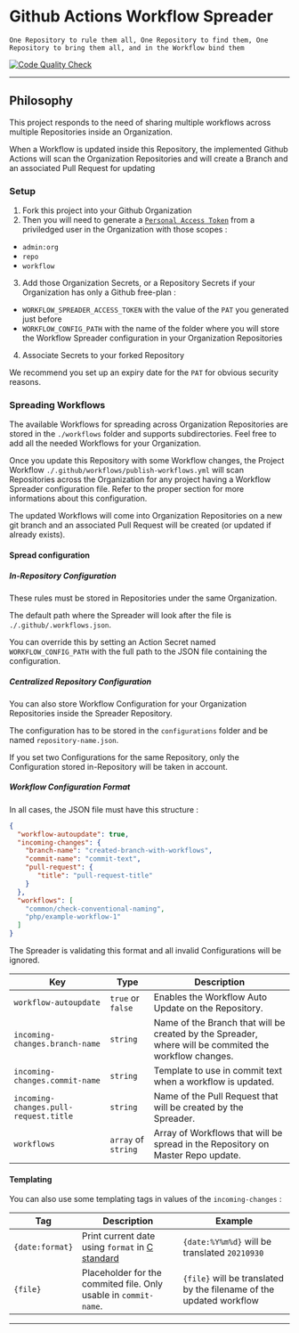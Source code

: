# Github Actions Workflow Spreader
`One Repository to rule them all, One Repository to find them, One Repository to bring them all, and in the Workflow bind them`

[![Code Quality Check](https://github.com/DevOpsActions/workflow-spreader/actions/workflows/code-quality.yml/badge.svg)](https://github.com/DevOpsActions/workflow-spreader/actions/workflows/code-quality.yml)


---

## Philosophy

This project responds to the need of sharing multiple workflows across multiple Repositories inside an Organization.

When a Workflow is updated inside this Repository, the implemented Github Actions will scan the Organization Repositories and will create a Branch and an associated Pull Request for updating 

### Setup

1. Fork this project into your Github Organization
2. Then you will need to generate a [`Personal Access Token`](https://github.com/settings/tokens) from a priviledged user in the Organization with those scopes : 
  - `admin:org`
  - `repo`
  - `workflow`
3. Add those Organization Secrets, or a Repository Secrets if your Organization has only a Github free-plan :
  - `WORKFLOW_SPREADER_ACCESS_TOKEN` with the value of the `PAT` you generated just before
  - `WORKFLOW_CONFIG_PATH` with the name of the folder where you will store the Workflow Spreader configuration in your Organization Repositories
4. Associate Secrets to your forked Repository

We recommend you set up an expiry date for the `PAT` for obvious security reasons.

### Spreading Workflows

The available Workflows for spreading across Organization Repositories are stored in the `./workflows` folder and supports subdirectories. Feel free to add all the needed Workflows for your Organization.

Once you update this Repository with some Workflow changes, the Project Workflow `./.github/workflows/publish-workflows.yml` will scan Repositories across the Organization for any project having a Workflow Spreader configuration file. Refer to the proper section for more informations about this configuration.

The updated Workflows will come into Organization Repositories on a new git branch and an associated Pull Request will be created (or updated if already exists).

#### Spread configuration

##### In-Repository Configuration

These rules must be stored in Repositories under the same Organization.

The default path where the Spreader will look after the file is  `./.github/.workflows.json`.

You can override this by setting an Action Secret named `WORKFLOW_CONFIG_PATH` with the full path to the JSON file containing the configuration.

##### Centralized Repository Configuration

You can also store Workflow Configuration for your Organization Repositories inside the Spreader Repository.

The configuration has to be stored in the `configurations` folder and be named `repository-name.json`.

If you set two Configurations for the same Repository, only the Configuration stored in-Repository will be taken in account.

##### Workflow Configuration Format

In all cases, the JSON file must have this structure :

```json
{
  "workflow-autoupdate": true,
  "incoming-changes": {
    "branch-name": "created-branch-with-workflows",
    "commit-name": "commit-text",
    "pull-request": {
       "title": "pull-request-title"
    }
  },
  "workflows": [
    "common/check-conventional-naming",
    "php/example-workflow-1"
  ]
}
```

The Spreader is validating this format and all invalid Configurations will be ignored.

| Key                                   | Type                | Description |
| ------------------------------------- | ------------------- | ----------- |
| `workflow-autoupdate`                 | `true` or `false`   | Enables the Workflow Auto Update on the Repository. |
| `incoming-changes.branch-name`        | `string`            | Name of the Branch that will be created by the Spreader, where will be commited the workflow changes. |
| `incoming-changes.commit-name`        | `string`            | Template to use in commit text when a workflow is updated. |
| `incoming-changes.pull-request.title` | `string`            | Name of the Pull Request that will be created by the Spreader. |
| `workflows`                           | `array` of `string` | Array of Workflows that will be spread in the Repository on Master Repo update. |

#### Templating

You can also use some templating tags in values of the `incoming-changes` :

| Tag             | Description | Example |
| --------------- | ----------- | ------- |
| `{date:format}` | Print current date using `format` in [C standard](https://docs.python.org/fr/3.6/library/datetime.html#strftime-strptime-behavior) | `{date:%Y%m%d}` will be translated `20210930` |
| `{file}`        | Placeholder for the commited file. Only usable in `commit-name`. | `{file}` will be translated by the filename of the updated workflow |

---
